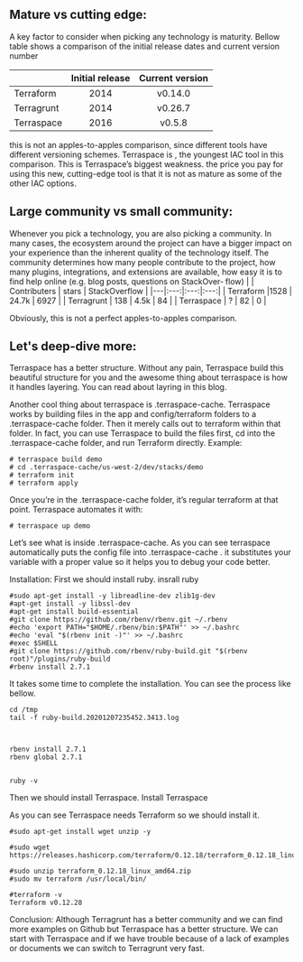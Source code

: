## Mature vs cutting edge:

A key factor to consider when picking any technology is maturity. Bellow table shows a comparison of the initial release dates and current version number

|   |  Initial release |Current version   |
|---|:---:|:---:|
|Terraform   | 2014  |  v0.14.0 |
|Terragrunt   | 2014  | v0.26.7  |
| Terraspace  | 2016  | v0.5.8  |


this is not an apples-to-apples comparison, since different tools have different versioning schemes. Terraspace is , the youngest IAC tool in this comparison. This is Terraspace’s biggest weakness. the price you pay for using this new, cutting-edge tool is that it is not as mature as some of the other IAC options.

## Large community vs small community:
Whenever you pick a technology, you are also picking a community. In many cases, the ecosystem around the project can have a bigger impact on your experience than the inherent quality of the technology itself. The community determines how many people contribute to the project, how many plugins, integrations, and extensions are available, how easy it is to find help online (e.g. blog posts, questions on StackOver‐ flow)
|   | Contributers  | stars  |  StackOverflow |
|---|:---:|:---:|:---:|
| Terraform  |1528   | 24.7k  | 6927  |
| Terragrunt  | 138  | 4.5k  | 84  |
| Terraspace  | ?  | 82  |  0 |

Obviously, this is not a perfect apples-to-apples comparison.




## Let's deep-dive more:
Terraspace has a better structure. Without any pain, Terraspace build this beautiful structure for you and the awesome thing about terraspace is how it handles layering.
You can read about layring in this blog.


Another cool thing about terraspace is .terraspace-cache. Terraspace works by building files in the app and config/terraform folders to a .terraspace-cache folder. Then it merely calls out to terraform within that folder.
In fact, you can use Terraspace to build the files first, cd into the .terraspace-cache folder, and run Terraform directly. Example:
```
# terraspace build demo
# cd .terraspace-cache/us-west-2/dev/stacks/demo
# terraform init
# terraform apply
 ```
Once you’re in the .terraspace-cache folder, it’s regular terraform at that point.
Terraspace automates it with:
```
# terraspace up demo
```
Let’s see what is inside .terraspace-cache. As you can see terraspace automatically puts the config file into .terraspace-cache . it substitutes your variable with a proper value so it helps you to debug your code better.



Installation:
First we should install ruby.
insrall ruby
```
#sudo apt-get install -y libreadline-dev zlib1g-dev
#apt-get install -y libssl-dev
#apt-get install build-essential
#git clone https://github.com/rbenv/rbenv.git ~/.rbenv
#echo 'export PATH="$HOME/.rbenv/bin:$PATH"' >> ~/.bashrc
#echo 'eval "$(rbenv init -)"' >> ~/.bashrc
#exec $SHELL
#git clone https://github.com/rbenv/ruby-build.git "$(rbenv root)"/plugins/ruby-build
#rbenv install 2.7.1
```
It takes some time to complete the installation. You can see the process like bellow.
```
cd /tmp
tail -f ruby-build.20201207235452.3413.log



rbenv install 2.7.1
rbenv global 2.7.1


ruby -v
```

Then we should install Terraspace.
Install Terraspace


As you can see Terraspace needs Terraform so we should install it.
```
#sudo apt-get install wget unzip -y

#sudo wget https://releases.hashicorp.com/terraform/0.12.18/terraform_0.12.18_linux_amd64.zip

#sudo unzip terraform_0.12.18_linux_amd64.zip
#sudo mv terraform /usr/local/bin/

#terraform -v
Terraform v0.12.28
```





Conclusion:
 Although Terragrunt has a better community and we can find more examples on Github but Terraspace has a better structure. We can start with Terraspace and if we have trouble because of a lack of examples or documents we can switch to Terragrunt very fast.







